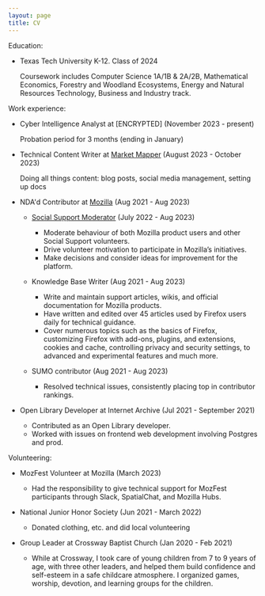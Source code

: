 ```yaml
---
layout: page
title: CV
---
```



Education:

- Texas Tech University K-12. Class of 2024

   Coursework includes Computer Science 1A/1B & 2A/2B, Mathematical Economics, Forestry and Woodland Ecosystems, Energy and Natural Resources Technology, Business and Industry track.


Work experience:

- Cyber Intelligence Analyst at [ENCRYPTED] (November 2023 - present)

  Probation period for 3 months (ending in January)

- Technical Content Writer at [Market Mapper](https://marketmapper.io/) (August 2023 - October 2023)

  Doing all things content: blog posts, social media management, setting up docs
  

- NDA'd Contributor at [Mozilla](https://support.mozilla.org/en-US/user/VintageMind/) (Aug 2021 - Aug 2023)

    - [Social Support Moderator](https://support.mozilla.org/en-US/kb/how-be-social-support-moderator) (July 2022 - Aug 2023)

      - Moderate behaviour of both Mozilla product users and other Social Support volunteers.
      - Drive volunteer motivation to participate in Mozilla’s initiatives.
      - Make decisions and consider ideas for improvement for the platform.

    - Knowledge Base Writer (Aug 2021 - Aug 2023)

      - Write and maintain support articles, wikis, and official documentation for Mozilla products.
      - Have written and edited over 45 articles used by Firefox users daily for technical guidance.
      - Cover numerous topics such as the basics of Firefox, customizing Firefox with add-ons, plugins, and extensions, cookies and cache, controlling privacy and security settings, to advanced and experimental features and much more.

 
    - SUMO contributor (Aug 2021 - Aug 2023)

       - Resolved technical issues, consistently placing top in contributor rankings.
 
- Open Library Developer at Internet Archive (Jul 2021 - September 2021)

  - Contributed as an Open Library developer.
  - Worked with issues on frontend web development involving Postgres and prod.


Volunteering:

- MozFest Volunteer at Mozilla (March 2023)

  - Had the responsibility to give technical support for MozFest participants through Slack, SpatialChat, and Mozilla Hubs.

- National Junior Honor Society (Jun 2021 - March 2022)

  - Donated clothing, etc. and did local volunteering

- Group Leader at Crossway Baptist Church (Jan 2020 - Feb 2021)

  - While at Crossway, I took care of young children from 7 to 9 years of age, with three other leaders, and helped them build confidence and self-esteem in a safe childcare atmosphere. I organized games, worship, devotion, and learning groups for the children.
